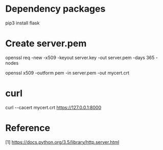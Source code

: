 # Dependency packages

pip3 install flask

# Create server.pem

openssl req -new -x509 -keyout server.key -out server.pem -days 365 -nodes

openssl x509 -outform pem -in server.pem -out mycert.crt

# curl

curl --cacert mycert.crt https://127.0.0.1:8000

# Reference

[1] https://docs.python.org/3.5/library/http.server.html
